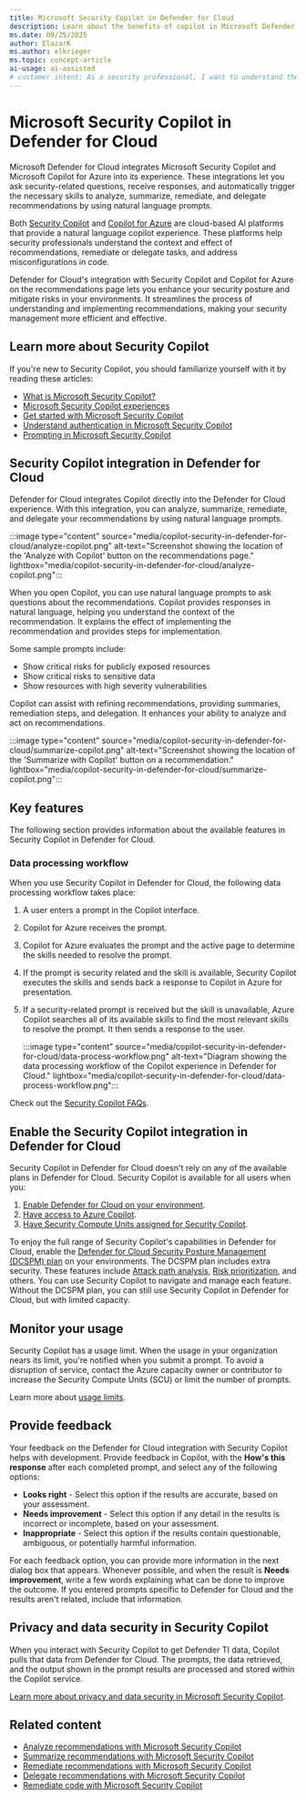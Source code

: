 ```yaml
---
title: Microsoft Security Copilot in Defender for Cloud
description: Learn about the benefits of copilot in Microsoft Defender for Cloud and how it applies to analyzing your security posture.
ms.date: 09/25/2025
author: ElazarK
ms.author: elkrieger
ms.topic: concept-article
ai-usage: ai-assisted
# customer intent: As a security professional, I want to understand the benefits of Copilot in Microsoft Defender for Cloud and how it can help me analyze my security posture.
---
```


# Microsoft Security Copilot in Defender for Cloud

Microsoft Defender for Cloud integrates Microsoft Security Copilot and Microsoft Copilot for Azure into its experience. These integrations let you ask security-related questions, receive responses, and automatically trigger the necessary skills to analyze, summarize, remediate, and delegate recommendations by using natural language prompts.

Both [Security Copilot](/copilot/security/microsoft-security-copilot) and [Copilot for Azure](/azure/copilot/overview?wt.mc_id=copilot_1a_webpage_gdc) are cloud-based AI platforms that provide a natural language copilot experience. These platforms help security professionals understand the context and effect of recommendations, remediate or delegate tasks, and address misconfigurations in code.

Defender for Cloud's integration with Security Copilot and Copilot for Azure on the recommendations page lets you enhance your security posture and mitigate risks in your environments. It streamlines the process of understanding and implementing recommendations, making your security management more efficient and effective.

## Learn more about Security Copilot

If you're new to Security Copilot, you should familiarize yourself with it by reading these articles:
- [What is Microsoft Security Copilot?](/security-copilot/microsoft-security-copilot)
- [Microsoft Security Copilot experiences](/security-copilot/experiences-security-copilot)
- [Get started with Microsoft Security Copilot](/security-copilot/get-started-security-copilot)
- [Understand authentication in Microsoft Security Copilot](/security-copilot/authentication)
- [Prompting in Microsoft Security Copilot](/security-copilot/prompting-security-copilot)

## Security Copilot integration in Defender for Cloud

Defender for Cloud integrates Copilot directly into the Defender for Cloud experience. With this integration, you can analyze, summarize, remediate, and delegate your recommendations by using natural language prompts.

:::image type="content" source="media/copilot-security-in-defender-for-cloud/analyze-copilot.png" alt-text="Screenshot showing the location of the 'Analyze with Copilot' button on the recommendations page." lightbox="media/copilot-security-in-defender-for-cloud/analyze-copilot.png":::

When you open Copilot, you can use natural language prompts to ask questions about the recommendations. Copilot provides responses in natural language, helping you understand the context of the recommendation. It explains the effect of implementing the recommendation and provides steps for implementation.

Some sample prompts include:

- Show critical risks for publicly exposed resources
- Show critical risks to sensitive data
- Show resources with high severity vulnerabilities

Copilot can assist with refining recommendations, providing summaries, remediation steps, and delegation. It enhances your ability to analyze and act on recommendations.

:::image type="content" source="media/copilot-security-in-defender-for-cloud/summarize-copilot.png" alt-text="Screenshot showing the location of the 'Summarize with Copilot' button on a recommendation." lightbox="media/copilot-security-in-defender-for-cloud/summarize-copilot.png":::

## Key features

The following section provides information about the available features in Security Copilot in Defender for Cloud.

### Data processing workflow

When you use Security Copilot in Defender for Cloud, the following data processing workflow takes place:

1. A user enters a prompt in the Copilot interface.
1. Copilot for Azure receives the prompt.
1. Copilot for Azure evaluates the prompt and the active page to determine the skills needed to resolve the prompt.
1. If the prompt is security related and the skill is available, Security Copilot executes the skills and sends back a response to Copilot in Azure for presentation.
1. If a security-related prompt is received but the skill is unavailable, Azure Copilot searches all of its available skills to find the most relevant skills to resolve the prompt. It then sends a response to the user.

    :::image type="content" source="media/copilot-security-in-defender-for-cloud/data-process-workflow.png" alt-text="Diagram showing the data processing workflow of the Copilot experience in Defender for Cloud." lightbox="media/copilot-security-in-defender-for-cloud/data-process-workflow.png":::

Check out the [Security Copilot FAQs](faq-copilot.yml).

## Enable the Security Copilot integration in Defender for Cloud

Security Copilot in Defender for Cloud doesn't rely on any of the available plans in Defender for Cloud. Security Copilot is available for all users when you:

1. [Enable Defender for Cloud on your environment](connect-azure-subscription.md).
1. [Have access to Azure Copilot](/azure/copilot/overview).
1. [Have Security Compute Units assigned for Security Copilot](/copilot/security/get-started-security-copilot).

To enjoy the full range of Security Copilot's capabilities in Defender for Cloud, enable the [Defender for Cloud Security Posture Management (DCSPM) plan](concept-cloud-security-posture-management.md#plan-availability) on your environments. The DCSPM plan includes extra security. These features include [Attack path analysis](how-to-manage-attack-path.md), [Risk prioritization](risk-prioritization.md), and others. You can use Security Copilot to navigate and manage each feature. Without the DCSPM plan, you can still use Security Copilot in Defender for Cloud, but with limited capacity.

## Monitor your usage

Security Copilot has a usage limit. When the usage in your organization nears its limit, you're notified when you submit a prompt. To avoid a disruption of service, contact the Azure capacity owner or contributor to increase the Security Compute Units (SCU) or limit the number of prompts.

Learn more about [usage limits](/copilot/security/manage-usage). 

## Provide feedback

Your feedback on the Defender for Cloud integration with Security Copilot helps with development. Provide feedback in Copilot, with the **How's this response** after each completed prompt, and select any of the following options:

- **Looks right** - Select this option if the results are accurate, based on your assessment.
- **Needs improvement** - Select this option if any detail in the results is incorrect or incomplete, based on your assessment.
- **Inappropriate** - Select this option if the results contain questionable, ambiguous, or potentially harmful information.

For each feedback option, you can provide more information in the next dialog box that appears. Whenever possible, and when the result is **Needs improvement**, write a few words explaining what can be done to improve the outcome. If you entered prompts specific to Defender for Cloud and the results aren't related, include that information.

## Privacy and data security in Security Copilot

When you interact with Security Copilot to get Defender TI data, Copilot pulls that data from Defender for Cloud. The prompts, the data retrieved, and the output shown in the prompt results are processed and stored within the Copilot service. 

[Learn more about privacy and data security in Microsoft Security Copilot](/security-copilot/privacy-data-security).

## Related content

- [Analyze recommendations with Microsoft Security Copilot](analyze-with-copilot.md)
- [Summarize recommendations with Microsoft Security Copilot](summarize-with-copilot.md)
- [Remediate recommendations with Microsoft Security Copilot](remediate-with-copilot.md)
- [Delegate recommendations with Microsoft Security Copilot](delegate-with-copilot.md)
- [Remediate code with Microsoft Security Copilot](remediate-code-with-copilot.md)
